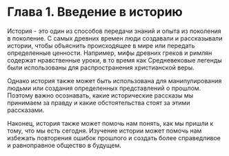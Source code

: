 # Глава 1. Введение в историю

История - это один из способов передачи знаний и опыта из поколения в поколение.
С самых древних времен люди создавали и рассказывали истории, чтобы объяснить происходящее в мире или передать определенные ценности.
Например, мифы древних греков и римлян содержат нравственные уроки, в то время как Средневековые легенды были использованы для распространения христианской веры.

Однако история также может быть использована для манипулирования людьми или создания определенных представлений о прошлом.
Поэтому важно осознавать, какие исторические рассказы мы принимаем за правду и какие обстоятельства стоят за этими рассказами.

Наконец, история также может помочь нам понять, как мы пришли к тому, что мы есть сегодня.
Изучение истории может помочь нам избежать повторения ошибок прошлого и создать более справедливое и равноправное общество в будущем.
